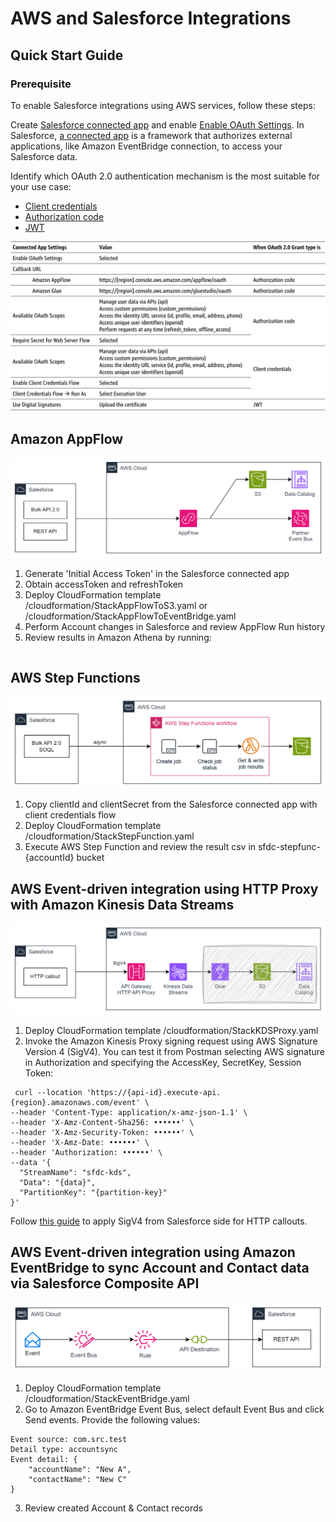 # AWS and Salesforce Integrations
## Quick Start Guide
### Prerequisite

To enable Salesforce integrations using AWS services, follow these steps:

Create [Salesforce connected app](https://help.salesforce.com/s/articleView?id=sf.connected_app_client_credentials_setup.htm&type=5) and enable [Enable OAuth Settings](https://help.salesforce.com/s/articleView?id=sf.connected_app_create_api_integration.htm&type=5). 
In Salesforce, [a connected app](https://help.salesforce.com/s/articleView?id=sf.connected_app_overview.htm) is a framework that authorizes external applications, like Amazon EventBridge connection, to access your Salesforce data.

Identify which OAuth 2.0 authentication mechanism is the most suitable for your use case: 
* [Client credentials](https://help.salesforce.com/s/articleView?id=sf.connected_app_client_credentials_setup.htm)
* [Authorization code](https://help.salesforce.com/s/articleView?id=sf.remoteaccess_oauth_web_server_flow.htm)
* [JWT](https://help.salesforce.com/s/articleView?id=sf.remoteaccess_oauth_jwt_flow.htm)

![Salesforce connected app configuration](https://github.com/Natallia-Bahlai/aws-salesforce-integrations/blob/f615558783016771538f21ef7c1748359c597c89/salesforce-connected-app.png)

## Amazon AppFlow
![AppFlow integration with Salesforce](https://github.com/Natallia-Bahlai/aws-salesforce-integrations/blob/948360e96315d713438edc7df11d519f38351911/Salesforce-%20AppFlow.png)

1. Generate 'Initial Access Token' in the Salesforce connected app 
2. Obtain accessToken and refreshToken
3. Deploy CloudFormation template /cloudformation/StackAppFlowToS3.yaml or /cloudformation/StackAppFlowToEventBridge.yaml
4. Perform Account changes in Salesforce and review AppFlow Run history
5. Review results in Amazon Athena by running:
```

```

## AWS Step Functions
![AppFlow integration with Salesforce](https://github.com/Natallia-Bahlai/aws-salesforce-integrations/blob/948360e96315d713438edc7df11d519f38351911/Salesforce-StepFunc.png)

1. Copy clientId and clientSecret from the Salesforce connected app with client credentials flow
2. Deploy CloudFormation template /cloudformation/StackStepFunction.yaml
3. Execute AWS Step Function and review the result csv in sfdc-stepfunc-{accountId} bucket

## AWS Event-driven integration using HTTP Proxy with Amazon Kinesis Data Streams
![EDA with Salesforce sending data to Amazon Kinesis Proxy](https://github.com/Natallia-Bahlai/aws-salesforce-integrations/blob/86ac743dec2c794c0ae6dd3c9e79890a179d962d/Salesforce-KDS-Proxy.png)

1. Deploy CloudFormation template /cloudformation/StackKDSProxy.yaml
2. Invoke the Amazon Kinesis Proxy signing request using AWS Signature Version 4 (SigV4). You can test it from Postman selecting AWS signature in Authorization and specifying the AccessKey, SecretKey, Session Token:
```
 curl --location 'https://{api-id}.execute-api.{region}.amazonaws.com/event' \
--header 'Content-Type: application/x-amz-json-1.1' \
--header 'X-Amz-Content-Sha256: ••••••' \
--header 'X-Amz-Security-Token: ••••••' \
--header 'X-Amz-Date: ••••••' \
--header 'Authorization: ••••••' \
--data '{
  "StreamName": "sfdc-kds",
  "Data": "{data}",
  "PartitionKey": "{partition-key}"
}'
```
Follow [this guide](https://help.salesforce.com/s/articleView?id=sf.nc_create_edit_awssig4_ext_cred.htm&language=en_US) to apply SigV4 from Salesforce side for HTTP callouts.

## AWS Event-driven integration using Amazon EventBridge to sync Account and Contact data via Salesforce Composite API
![EDA via Amazon EventBridge](https://github.com/Natallia-Bahlai/aws-salesforce-integrations/blob/71d987e70dc7c501ff4d4ea1778ccabef6ec3e4b/Salesforce-EventBridge.png)
1. Deploy CloudFormation template /cloudformation/StackEventBridge.yaml
2. Go to Amazon EventBridge Event Bus, select default Event Bus and click Send events. Provide the following values:
```
Event source: com.src.test
Detail type: accountsync
Event detail: {
    "accountName": "New A",
    "contactName": "New C"
}
```
3. Review created Account & Contact records 
